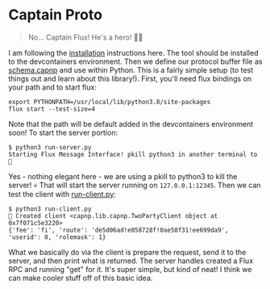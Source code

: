 # Captain Proto

> No... Captain Flux! He's a hero! 👩‍🚒️

I am following the [installation](https://capnproto.org/install.html) instructions here.
The tool should be installed to the devcontainers environment. Then we define our protocol buffer
file as [schema.capnp](schema.capnp) and use within Python. This is a fairly simple setup
(to test things out and learn about this library!). First, you'll need flux bindings on your
path and to start flux:

```consoel
export PYTHONPATH=/usr/local/lib/python3.8/site-packages
flux start --test-size=4
```

Note that the path will be default added in the devcontainers environment soon!
To start the server portion:

```console
$ python3 run-server.py
Starting Flux Message Interface! pkill python3 in another terminal to 🔴
```

Yes - nothing elegant here - we are using a pkill to python3 to kill the server! 💀 
That will start the server running on `127.0.0.1:12345`. Then we can test the client with [run-client.py](run-client.py):

```console
$ python3 run-client.py 
🍓 Created client <capnp.lib.capnp.TwoPartyClient object at 0x7f071c5e3220>
{'fee': 'fi', 'route': 'de5d06ad!e058728f!0ae58f31!ee699da9', 'userid': 0, 'rolemask': 1}
```

What we basically do via the client is prepare the request, send it to the server, and then
print what is returned. The server handles created a Flux RPC and running "get" for it.
It's super simple, but kind of neat! I think we can make cooler stuff off of this 
basic idea.